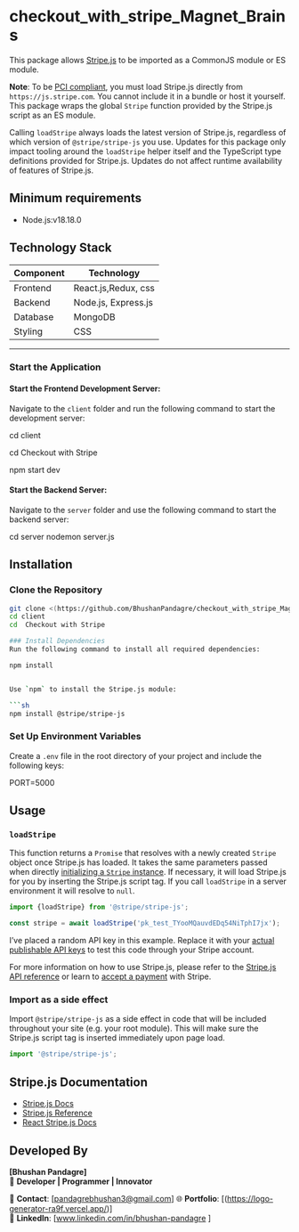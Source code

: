 ﻿# checkout_with_stripe_Magnet_Brains

This package allows [Stripe.js](https://stripe.com/docs/stripe-js) to be
imported as a CommonJS module or ES module.

**Note**: To be
[PCI compliant](https://stripe.com/docs/security/guide#validating-pci-compliance),
you must load Stripe.js directly from `https://js.stripe.com`. You cannot
include it in a bundle or host it yourself. This package wraps the global
`Stripe` function provided by the Stripe.js script as an ES module.

Calling `loadStripe` always loads the latest version of Stripe.js, regardless of
which version of `@stripe/stripe-js` you use. Updates for this package only
impact tooling around the `loadStripe` helper itself and the TypeScript type
definitions provided for Stripe.js. Updates do not affect runtime availability
of features of Stripe.js.

## Minimum requirements

- Node.js:v18.18.0

## Technology Stack

| Component      | Technology              |
|----------------|-------------------------|
| Frontend       | React.js,Redux, css     |
| Backend        | Node.js, Express.js     |
| Database       | MongoDB                 |
| Styling        | CSS         |

---

### Start the Application

#### Start the Frontend Development Server:
Navigate to the `client` folder and run the following command to start the development server:

cd client

cd  Checkout with Stripe

npm start dev

#### Start the Backend Server:

Navigate to the `server` folder and use the following command to start the backend server:

cd server
nodemon server.js


## Installation

### Clone the Repository
```bash
git clone <(https://github.com/BhushanPandagre/checkout_with_stripe_Magnet_Brains.git)>
cd client
cd  Checkout with Stripe

### Install Dependencies
Run the following command to install all required dependencies:

npm install


Use `npm` to install the Stripe.js module:

```sh
npm install @stripe/stripe-js
```
### Set Up Environment Variables

Create a `.env` file in the root directory of your project and include the following keys:

PORT=5000


## Usage

### `loadStripe`

This function returns a `Promise` that resolves with a newly created `Stripe`
object once Stripe.js has loaded. It takes the same parameters passed when
directly
[initializing a `Stripe` instance](https://stripe.com/docs/js/initializing). If
necessary, it will load Stripe.js for you by inserting the Stripe.js script tag.
If you call `loadStripe` in a server environment it will resolve to `null`.

```js
import {loadStripe} from '@stripe/stripe-js';

const stripe = await loadStripe('pk_test_TYooMQauvdEDq54NiTphI7jx');
```

I’ve placed a random API key in this example. Replace it with your
[actual publishable API keys](https://dashboard.stripe.com/account/apikeys) to
test this code through your Stripe account.

For more information on how to use Stripe.js, please refer to the
[Stripe.js API reference](https://stripe.com/docs/js) or learn to
[accept a payment](https://stripe.com/docs/payments/accept-a-payment) with
Stripe.



### Import as a side effect

Import `@stripe/stripe-js` as a side effect in code that will be included
throughout your site (e.g. your root module). This will make sure the Stripe.js
script tag is inserted immediately upon page load.

```js
import '@stripe/stripe-js';
```

## Stripe.js Documentation

- [Stripe.js Docs](https://stripe.com/docs/stripe-js)
- [Stripe.js Reference](https://stripe.com/docs/js)
- [React Stripe.js Docs](https://stripe.com/docs/stripe-js/react)


## Developed By

**[Bhushan Pandagre]**  
🚀 **Developer | Programmer | Innovator**  

📧 **Contact**: [pandagrebhushan3@gmail.com] 
🌐 **Portfolio**: [(https://logo-generator-ra9f.vercel.app/)]  
💼 **LinkedIn**: [www.linkedin.com/in/bhushan-pandagre ]
